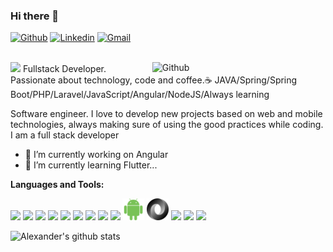 ### Hi there 👋

[![Github](https://img.shields.io/badge/-Github-000?style=flat&logo=Github&logoColor=white)](https://github.com/alexlondon07)
[![Linkedin](https://img.shields.io/badge/-LinkedIn-blue?style=flat&logo=Linkedin&logoColor=white)](https://www.linkedin.com/in/alexanderlondono1/)
[![Gmail](https://img.shields.io/badge/-Gmail-c14438?style=flat&logo=Gmail&logoColor=white)](mailto:alexlondon07@gmail.com)
<br />
<br />

 <img width="55%" align="right" alt="Github" src="https://raw.githubusercontent.com/onimur/.github/master/.resources/git-header.svg" />
  

 <img src="https://github.com/TheDudeThatCode/TheDudeThatCode/blob/master/Assets/Developer.gif" width="30px"> Fullstack Developer. Passionate about technology, code and coffee.☕ JAVA/Spring/Spring Boot/PHP/Laravel/JavaScript/Angular/NodeJS/Always learning

Software engineer. I love to develop new projects based on web and mobile technologies, always making sure of using the good practices while coding. I am a full stack developer

- 🔭 I’m currently working on Angular
- 🌱 I’m currently learning Flutter...


**Languages and Tools:**  

<code><img height="35" src="https://alexlondon07.github.io/images/iconos/iconos-visual-studio-code.png"></code>
<code><img height="35" src="https://alexlondon07.github.io/images/iconos/iconos-html5.png"></code>
<code><img height="35" src="https://upload.wikimedia.org/wikipedia/commons/d/d9/Node.js_logo.svg"></code>
<code><img height="35" src="https://upload.wikimedia.org/wikipedia/commons/thumb/2/27/PHP-logo.svg/1200px-PHP-logo.svg.png"></code>
<code><img height="35" src="https://alexlondon07.github.io/images/iconos/iconos-Post.png"></code>
<code><img height="35" src="https://alexlondon07.github.io/images/iconos/iconos-laravel.png"></code>
<code><img height="35" src="https://pbs.twimg.com/profile_images/1235868806079057921/fTL08u_H_400x400.png"></code>
<code><img height="35" src="https://upload.wikimedia.org/wikipedia/commons/thumb/c/cf/Angular_full_color_logo.svg/1200px-Angular_full_color_logo.svg.png"></code>
<code><img height="35" src="https://www.oracle.com/a/ocom/img/cb71-java-logo.png"></code>
<code><img height="35" src="https://raw.githubusercontent.com/github/explore/80688e429a7d4ef2fca1e82350fe8e3517d3494d/topics/android/android.png"></code>
<code><img height="35" src="https://raw.githubusercontent.com/github/explore/80688e429a7d4ef2fca1e82350fe8e3517d3494d/topics/json/json.png"></code>
<code><img height="35" src="https://www.anerbarrena.com/wp-content/uploads/2016/05/mysql.jpg"></code>
<code><img height="35" src="https://ugeek.github.io/blog/images-blog/git.png"></code>
<code><img height="35" src="https://raminahmadi.com/wp-content/uploads/2017/10/frontHeader.png"></code>

![Alexander's github stats](https://github-readme-stats.vercel.app/api?username=alexlondon07&show_icons=true&hide_border=true)
